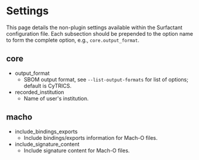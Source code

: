# Settings

This page details the non-plugin settings available within the Surfactant configuration file.
Each subsection should be prepended to the option name to form the complete option, e.g., `core.output_format`.

## core

- output_format
    - SBOM output format, see `--list-output-formats` for list of options; default is CyTRICS.
- recorded_institution
    - Name of user's institution.

## macho

- include_bindings_exports
    - Include bindings/exports information for Mach-O files.
- include_signature_content
    - Include signature content for Mach-O files.
